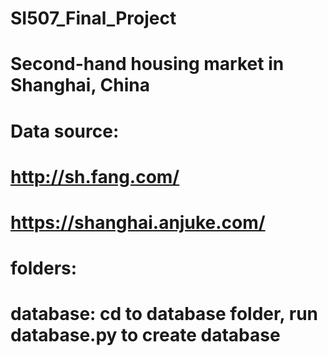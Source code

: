 # SI507_Final_Project
# Second-hand housing market in Shanghai, China
# Data source:
# http://sh.fang.com/
# https://shanghai.anjuke.com/



# folders:
# database: cd to database folder, run database.py to create database